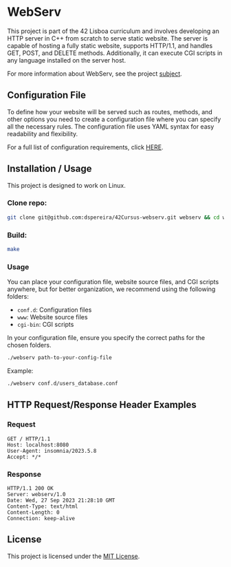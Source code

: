 # WebServ
This project is part of the 42 Lisboa curriculum and involves developing an HTTP server in C++ from scratch to serve static website. The server is capable of hosting a fully static website, supports HTTP/1.1, and handles GET, POST, and DELETE methods. Additionally, it can execute CGI scripts in any language installed on the server host.

For more information about WebServ, see the project [subject](https://github.com/dspereira/42Cursus-webserv/blob/main/en.subject.pdf).

## Configuration File
To define how your website will be served such as routes, methods, and other options you need to create a configuration file where you can specify all the necessary rules. The configuration file uses YAML syntax for easy readability and flexibility.

For a full list of configuration requirements, click [HERE](./Config_File_Rules.md).

## Installation / Usage
This project is designed to work on Linux.

### Clone repo:
```bash
git clone git@github.com:dspereira/42Cursus-webserv.git webserv && cd webserv
```
### Build:
```bash
make
```
### Usage
You can place your configuration file, website source files, and CGI scripts anywhere, but for better organization, we recommend using the following folders:

- `conf.d`:  Configuration files
- `www`:     Website source files
- `cgi-bin`: CGI scripts

In your configuration file, ensure you specify the correct paths for the chosen folders.

```markdown
./webserv path-to-your-config-file
```

Example:
```markdown
./webserv conf.d/users_database.conf
```


## HTTP Request/Response Header Examples
### Request

```
GET / HTTP/1.1
Host: localhost:8080
User-Agent: insomnia/2023.5.8
Accept: */*
```

### Response

```
HTTP/1.1 200 OK
Server: webserv/1.0
Date: Wed, 27 Sep 2023 21:28:10 GMT
Content-Type: text/html
Content-Length: 0
Connection: keep-alive
```

## License
This project is licensed under the [MIT License](https://github.com/dspereira/42Cursus-webserv/blob/main/LICENSE).
